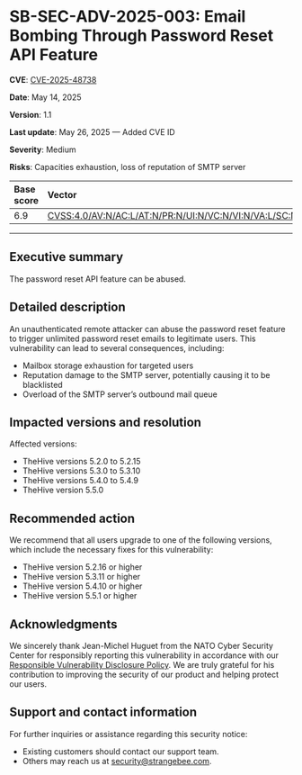 # SB-SEC-ADV-2025-003: Email Bombing Through Password Reset API Feature

**CVE**: [CVE-2025-48738](https://nvd.nist.gov/vuln/detail/CVE-2025-48738)

**Date**: May 14, 2025

**Version**: 1.1

**Last update**: May 26, 2025 — Added CVE ID

**Severity**: Medium

**Risks**: Capacities exhaustion, loss of reputation of SMTP server

| Base score  | Vector          |
| :--------------- |:---------------|
| 6.9  | [CVSS:4.0/AV:N/AC:L/AT:N/PR:N/UI:N/VC:N/VI:N/VA:L/SC:N/SI:N/SA:L](https://www.first.org/cvss/calculator/4-0#CVSS:4.0/AV:N/AC:L/AT:N/PR:N/UI:N/VC:N/VI:N/VA:L/SC:N/SI:N/SA:L) |

---

## Executive summary

The password reset API feature can be abused.

## Detailed description

An unauthenticated remote attacker can abuse the password reset feature to trigger unlimited password reset emails to legitimate users. This vulnerability can lead to several consequences, including:

* Mailbox storage exhaustion for targeted users
* Reputation damage to the SMTP server, potentially causing it to be blacklisted
* Overload of the SMTP server’s outbound mail queue

## Impacted versions and resolution

Affected versions:

* TheHive versions 5.2.0 to 5.2.15
* TheHive versions 5.3.0 to 5.3.10
* TheHive versions 5.4.0 to 5.4.9
* TheHive version 5.5.0

## Recommended action

We recommend that all users upgrade to one of the following versions, which include the necessary fixes for this vulnerability:

* TheHive version 5.2.16 or higher
* TheHive version 5.3.11 or higher
* TheHive version 5.4.10 or higher
* TheHive version 5.5.1 or higher

## Acknowledgments

We sincerely thank Jean-Michel Huguet from the NATO Cyber Security Center for responsibly reporting this
vulnerability in accordance with our [Responsible Vulnerability Disclosure Policy](https://github.com/StrangeBeeCorp/Security/blob/main/Policies/Vulnerability%20Disclosure%20policy.md). We are truly grateful for his contribution to improving the security of our product and helping protect our users.

## Support and contact information

For further inquiries or assistance regarding this security notice:

* Existing customers should contact our support team.
* Others may reach us at security@strangebee.com.